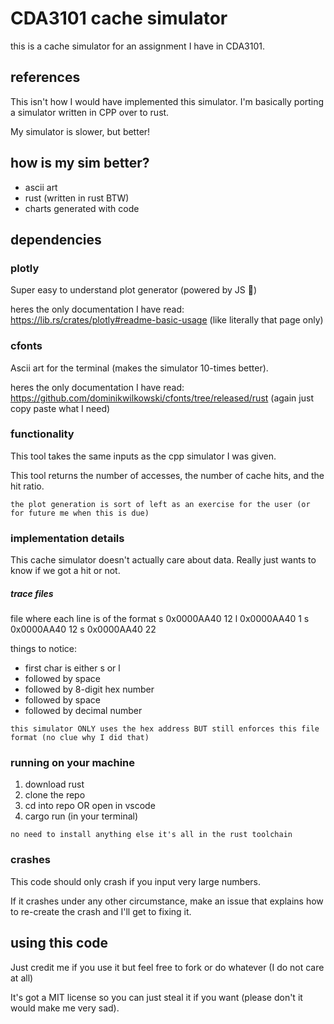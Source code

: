 # CDA3101 cache simulator

this is a cache simulator for an assignment I have in CDA3101.

## references

This isn't how I would have implemented this simulator. I'm basically porting a simulator written in CPP over to rust.

My simulator is slower, but better!

## how is my sim better?

- ascii art
- rust (written in rust BTW)
- charts generated with code

## dependencies

### plotly

Super easy to understand plot generator (powered by JS 🤮)

heres the only documentation I have read: https://lib.rs/crates/plotly#readme-basic-usage
(like literally that page only)

### cfonts

Ascii art for the terminal (makes the simulator 10-times better).

heres the only documentation I have read: https://github.com/dominikwilkowski/cfonts/tree/released/rust
(again just copy paste what I need)

### functionality

This tool takes the same inputs as the cpp simulator I was given.

This tool returns the number of accesses, the number of cache hits, and the hit ratio.

`the plot generation is sort of left as an exercise for the user (or for future me when this is due)`

### implementation details

This cache simulator doesn't actually care about data. Really just wants to know if we got a hit or not.

##### trace files

file where each line is of the format
s 0x0000AA40 12
l 0x0000AA40 1
s 0x0000AA40 12
s 0x0000AA40 22

things to notice:
 - first char is either s or l
 - followed by space
 - followed by 8-digit hex number
 - followed by space
 - followed by decimal number

`this simulator ONLY uses the hex address BUT still enforces this file format (no clue why I did that)`

### running on your machine

1. download rust
2. clone the repo
3. cd into repo OR open in vscode
3. cargo run (in your terminal)

```no need to install anything else it's all in the rust toolchain```

### crashes

This code should only crash if you input very large numbers.

If it crashes under any other circumstance, make an issue that explains how to re-create the crash and I'll get to fixing it.

## using this code

Just credit me if you use it but feel free to fork or do whatever (I do not care at all)

It's got a MIT license so you can just steal it if you want (please don't it would make me very sad).
